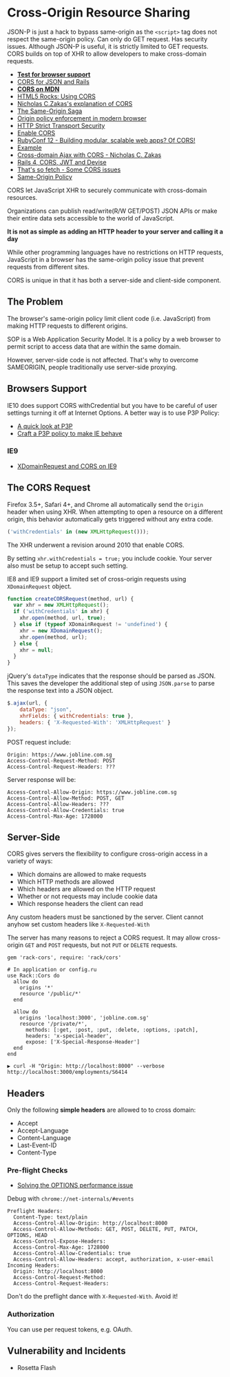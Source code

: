 # Cross-Origin Resource Sharing

JSON-P is just a hack to bypass same-origin as the `<script>` tag does not respect the same-origin policy. Can only do GET request. Has security issues. Although JSON-P is useful, it is strictly limited to GET requests. CORS builds on top of XHR to allow developers to make cross-domain requests.

* [**Test for browser support**](https://test-cors.appspot.com/#technical)
* [CORS for JSON and Rails](http://www.tsheffler.com/blog/2011/02/22/cross-origin-resource-sharing-for-json-and-rails/)
* [**CORS on MDN**](https://developer.mozilla.org/en-US/docs/Web/HTTP/Access_control_CORS)
* [HTML5 Rocks: Using CORS](http://www.html5rocks.com/en/tutorials/cors/)
* [Nicholas C.Zakas's explanation of CORS](https://www.nczonline.net/blog/2010/05/25/cross-domain-ajax-with-cross-origin-resource-sharing/)
* [The Same-Origin Saga](https://vimeo.com/54121245)
* [Origin policy enforcement in modern browser](https://www.youtube.com/watch?v=PbvxtMCUG8U)
* [HTTP Strict Transport Security](https://www.owasp.org/index.php/HTTP_Strict_Transport_Security)
* [Enable CORS](http://enable-cors.org/)
* [RubyConf 12 - Building modular, scalable web apps? Of CORS!](https://www.youtube.com/watch?v=VQA2yrpI7Xk)
* [Example](https://github.com/mbleigh/cors-talk-example)
* [Cross-domain Ajax with CORS - Nicholas C. Zakas](http://www.nczonline.net/blog/2010/05/25/cross-domain-ajax-with-cross-origin-resource-sharing/)
* [Rails 4, CORS, JWT and Devise](https://www.youtube.com/watch?v=_CAq-F2icp4)
* [That's so fetch - Some CORS issues](http://jakearchibald.com/2015/thats-so-fetch/)
* [Same-Origin Policy](https://annevankesteren.nl/2015/02/same-origin-policy)

CORS let JavaScript XHR to securely communicate with cross-domain resources.

Organizations can publish read/write(R/W GET/POST) JSON APIs or make their entire data sets accessible to the world of JavaScript.

**It is not as simple as adding an HTTP header to your server and calling it a day**

While other programming languages have no restrictions on HTTP requests, JavaScript in a browser has the same-origin policy issue that prevent requests from different sites.

CORS is unique in that it has both a server-side and client-side component.

## The Problem

The browser's same-origin policy limit client code (i.e. JavaScript) from making HTTP requests to different origins.

SOP is a Web Application Security Model. It is a policy by a web browser to permit script to access data that are within the same domain.

However, server-side code is not affected. That's why to overcome SAMEORIGIN, people traditionally use server-side proxying.

## Browsers Support

IE10 does support CORS withCredential but you have to be careful of user settings turning it off at Internet Options. A better way is to use P3P Policy:

* [A quick look at P3P](http://blogs.msdn.com/b/ieinternals/archive/2013/09/17/simple-introduction-to-p3p-cookie-blocking-frame.aspx)
* [Craft a P3P policy to make IE behave](http://www.techrepublic.com/blog/software-engineer/craft-a-p3p-policy-to-make-ie-behave/)

### IE9

* [XDomainRequest and CORS on IE9](http://perrymitchell.net/article/xdomainrequest-cors-ie9/)

## The CORS Request

Firefox 3.5+, Safari 4+, and Chrome all automatically send the `Origin` header when using XHR. When attempting to open a resource on a different origin, this behavior automatically gets triggered without any extra code.

```js
('withCredentials' in (new XMLHttpRequest()));
```

The XHR underwent a revision around 2010 that enable CORS.

By setting `xhr.withCredentials = true;` you include cookie. Your server also must be setup to accept such setting.

IE8 and IE9 support a limited set of cross-origin requests using `XDomainRequest` object.

```js
function createCORSRequest(method, url) {
  var xhr = new XMLHttpRequest();
  if ('withCredentials' in xhr) {
    xhr.open(method, url, true);
  } else if (typeof XDomainRequest != 'undefined') {
    xhr = new XDomainRequest();
    xhr.open(method, url);
  } else {
    xhr = null;
  }
}
```

jQuery's `dataType` indicates that the response should be parsed as JSON. This saves the developer the additional step of using `JSON.parse` to parse the  response text into a JSON object.

```js
$.ajax(url, {
	dataType: "json",
	xhrFields: { withCredentials: true },
	headers: { 'X-Requested-With': 'XMLHttpRequest' }});
```

POST request include:

```
Origin: https://www.jobline.com.sg
Access-Control-Request-Method: POST
Access-Control-Request-Headers: ???
```

Server response will be:

```
Access-Control-Allow-Origin: https://www.jobline.com.sg
Access-Control-Allow-Method: POST, GET
Access-Control-Allow-Headers: ???
Access-Control-Allow-Credentials: true
Access-Control-Max-Age: 1728000
```

## Server-Side

CORS gives servers the flexibility to configure cross-origin access in a variety of ways:

* Which domains are allowed to make requests
* Which HTTP methods are allowed
* Which headers are allowed on the HTTP request
* Whether or not requests may include cookie data
* Which response headers the client can read

Any custom headers must be sanctioned by the server. Client cannot anyhow set custom headers like `X-Requested-With`

The server has many reasons to reject a CORS request. It may allow cross-origin `GET` and `POST` requests, but not `PUT` or `DELETE` requests.

```
gem 'rack-cors', require: 'rack/cors'

# In application or config.ru
use Rack::Cors do
  allow do
    origins '*'
    resource '/public/*'
  end
  
  allow do
    origins 'localhost:3000', 'jobline.com.sg'
    resource '/private/*',
      methods: [:get, :post, :put, :delete, :options, :patch],
      headers: 'x-special-header',
      expose: ['X-Special-Response-Header']
  end
end
```

```
▶ curl -H "Origin: http://localhost:8000" --verbose http://localhost:3000/employments/S6414
```

## Headers

Only the following **simple headers** are allowed to to cross domain:

* Accept
* Accept-Language
* Content-Language
* Last-Event-ID
* Content-Type

### Pre-flight Checks

* [Solving the OPTIONS performance issue](http://www.soasta.com/blog/options-web-performance-with-single-page-applications/)

Debug with `chrome://net-internals/#events`

```
Preflight Headers:
  Content-Type: text/plain
  Access-Control-Allow-Origin: http://localhost:8000
  Access-Control-Allow-Methods: GET, POST, DELETE, PUT, PATCH, OPTIONS, HEAD
  Access-Control-Expose-Headers:
  Access-Control-Max-Age: 1728000
  Access-Control-Allow-Credentials: true
  Access-Control-Allow-Headers: accept, authorization, x-user-email
Incoming Headers:
  Origin: http://localhost:8000
  Access-Control-Request-Method:
  Access-Control-Request-Headers:
```

Don't do the preflight dance with `X-Requested-With`. Avoid it!

### Authorization

You can use per request tokens, e.g. OAuth.

## Vulnerability and Incidents

* Rosetta Flash